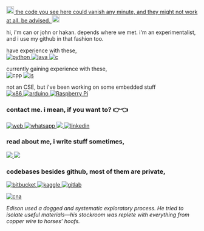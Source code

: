   <a href="https://youtu.be/WPQSVUjeHfw"> 
 <img src="https://thumbs.gfycat.com/DelayedVacantDassie.webp" alt="this code does not work." width="20" height="20"/> the code you see here could vanish any minute, and they might not work at all. be advised.  <img src="https://thumbs.gfycat.com/DelayedVacantDassie.webp" alt="oh fuck" width="20" height="20"/></a>

hi, i'm can or john or hakan. depends where we met. i'm an experimentalist, and i use my github in that fashion too.

have experience with these, <br>
<a href="https://github.com/hakancangunerli?tab=repositories&q=&type=&language=python&sort=">
<img src="https://img.shields.io/badge/Python-3776AB?style=for-the-badge&logo=python&logoColor=white" alt="python" />
</a> 
 <a href="https://github.com/hakancangunerli?tab=repositories&q=&type=&language=java&sort="> <img src = "https://img.shields.io/badge/Java-ED8B00?style=for-the-badge&logo=java&logoColor=white" alt="java" />
</a> <a href="https://github.com/hakancangunerli/cant"> <img src="https://img.shields.io/badge/C-00599C?style=for-the-badge&logo=c&logoColor=white" alt="c" /></a>

currently gaining experience with these, <br>
<img src="https://img.shields.io/badge/C%2B%2B-00599C?style=for-the-badge&logo=c%2B%2B&logoColor=white" alt="cpp" />
</a>
<a href="https://github.com/hakancangunerli?tab=repositories&q=&type=&language=javascript&sort=" > <img src="https://img.shields.io/badge/JavaScript-323330?style=for-the-badge&logo=javascript&logoColor=F7DF1E" alt="js" />
</a>

not an CSE, but i've been working on some embedded stuff
<br>
<a href="https://www.youtube.com/watch?v=dQw4w9WgXcQ">
<img src="https://img.shields.io/badge/x86-0A0A0A?style=for-the-badge&logo=assembly&logoColor=white" alt="x86" />
<img src="https://img.shields.io/badge/Arduino-00979c?style=for-the-badge&logo=arduino&logoColor=white" alt="arduino" />
<img alt="Raspberry Pi" src="https://img.shields.io/badge/-RaspberryPi-C51A4A?style=for-the-badge&logo=Raspberry-Pi"/>
</a>

### contact me. i mean, if you want to? 👉👈

<a href="https://john.tal-labs.com/"> <img src="https://img.shields.io/badge/own%20website-FF5722?style=for-the-badge&logo=website&logoColor=white" alt="web" 
/> </a>
<a href="https://wa.me/14703882623?text=I%20got%20your%20number%20from%20GitHub" > <img src="https://img.shields.io/badge/WhatsApp-25D366?style=for-the-badge&logo=whatsapp&logoColor=white" alt="whatsapp"  />
<a href="https://t.me/hakancangunerli"> <img src="https://img.shields.io/badge/Telegram-2CA5E0?style=for-the-badge&logo=telegram&logoColor=white"/>
<a href="https://www.linkedin.com/in/hakancangunerli"> <img src="https://img.shields.io/badge/linkedin-%230077B5.svg?&style=for-the-badge&logo=linkedin&logoColor=white" alt="linkedin" /> </a>

### read about me, i write stuff sometimes,

<a href="https://twitter.com/hakancangunerli" > <img src="https://img.shields.io/badge/Twitter-1DA1F2?style=for-the-badge&logo=twitter&logoColor=white"> </a>
<a href="https://dev.to/hakancangunerli"> <img src="https://img.shields.io/badge/dev.to-0A0A0A?style=for-the-badge&logo=dev.to&logoColor=white"> </a>

### codebases besides github, most of them are private,

<a href="https://bitbucket.com/hakancangunerli" > <img src="https://img.shields.io/badge/Bitbucket-330F63?style=for-the-badge&logo=bitbucket&logoColor=white" alt="bitbucket" /> </a>
<a href="https://www.kaggle.com/hakancangunerli/"> <img src="https://img.shields.io/badge/Kaggle-0077B5?style=for-the-badge&logo=kaggle&logoColor=white" alt="kaggle" /> </a>
<a href="https://gitlab.com/hakancangunerli
"> <img src="https://img.shields.io/badge/GitLab-330F63?style=for-the-badge&logo=gitlab&logoColor=white" alt="gitlab" />

[![cna](https://github-readme-stats.vercel.app/api?username=hakancangunerli&include_all_commits=true&theme=onedark)](https://github.com/anuraghazra/github-readme-stats)

<i>Edison used a dogged and systematic exploratory process. He tried to isolate useful materials—his stockroom was replete with everything from copper wire to horses’ hoofs.</i>

<!-- https://dev.to/envoy_/150-badges-for-github-pnk-->
